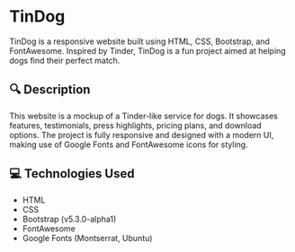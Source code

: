 # TinDog

TinDog is a responsive website built using HTML, CSS, Bootstrap, and FontAwesome. Inspired by Tinder, TinDog is a fun project aimed at helping dogs find their perfect match.

## 🔍 Description

This website is a mockup of a Tinder-like service for dogs. It showcases features, testimonials, press highlights, pricing plans, and download options. The project is fully responsive and designed with a modern UI, making use of Google Fonts and FontAwesome icons for styling.

## 💻 Technologies Used
- HTML
- CSS
- Bootstrap (v5.3.0-alpha1)
- FontAwesome
- Google Fonts (Montserrat, Ubuntu)
